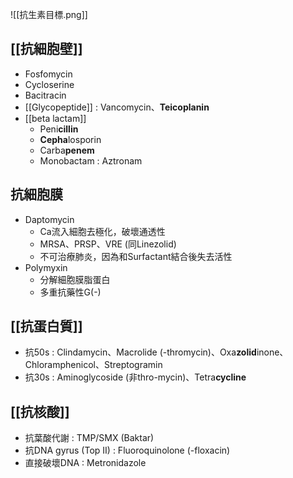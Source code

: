 ![[抗生素目標.png]]
## [[抗細胞壁]]
- Fosfomycin
- Cycloserine
- Bacitracin
- [[Glycopeptide]] : Vancomycin、**Teicoplanin**
- [[beta lactam]]
	- Peni**cillin**
	- **Cepha**losporin
	- Carba**penem**
	- Monobactam : Aztronam
## 抗細胞膜
- Daptomycin
	- Ca流入細胞去極化，破壞通透性
	- MRSA、PRSP、VRE (同Linezolid)
	- 不可治療肺炎，因為和Surfactant結合後失去活性
- Polymyxin
	- 分解細胞膜脂蛋白
	- 多重抗藥性G(-)
## [[抗蛋白質]]
- 抗50s : Clindamycin、Macrolide (-thromycin)、Oxa**zolid**inone、Chloramphenicol、Streptogramin
- 抗30s : Aminoglycoside (非thro-mycin)、Tetra**cycline**
## [[抗核酸]]
- 抗葉酸代謝 : TMP/SMX (Baktar)
- 抗DNA gyrus (Top II) : Fluoroquinolone (-floxacin)
- 直接破壞DNA : Metronidazole